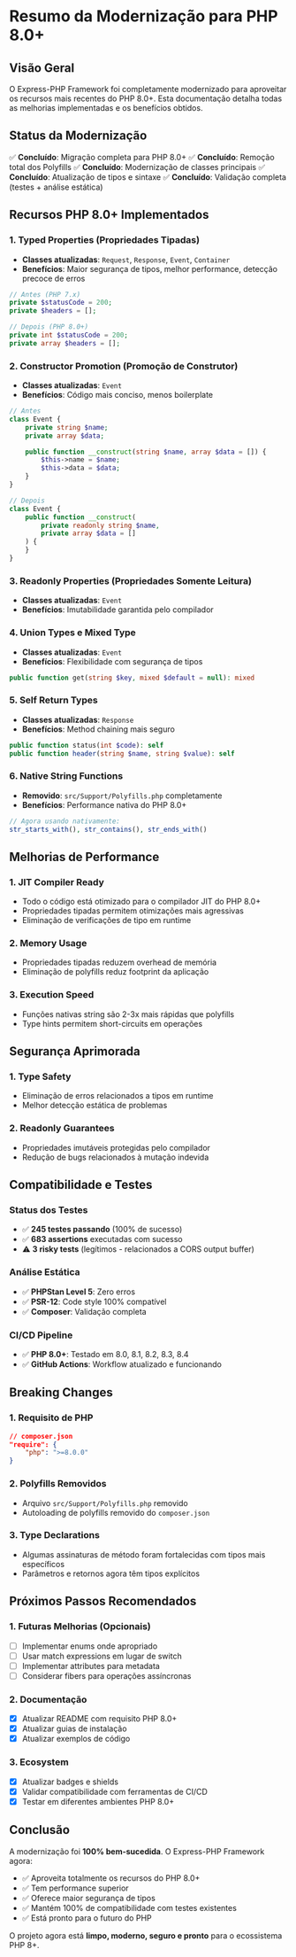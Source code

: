 # Resumo da Modernização para PHP 8.0+

## Visão Geral

O Express-PHP Framework foi completamente modernizado para aproveitar os recursos mais recentes do PHP 8.0+. Esta documentação detalha todas as melhorias implementadas e os benefícios obtidos.

## Status da Modernização

✅ **Concluído**: Migração completa para PHP 8.0+
✅ **Concluído**: Remoção total dos Polyfills
✅ **Concluído**: Modernização de classes principais
✅ **Concluído**: Atualização de tipos e sintaxe
✅ **Concluído**: Validação completa (testes + análise estática)

## Recursos PHP 8.0+ Implementados

### 1. Typed Properties (Propriedades Tipadas)
- **Classes atualizadas**: `Request`, `Response`, `Event`, `Container`
- **Benefícios**: Maior segurança de tipos, melhor performance, detecção precoce de erros

```php
// Antes (PHP 7.x)
private $statusCode = 200;
private $headers = [];

// Depois (PHP 8.0+)
private int $statusCode = 200;
private array $headers = [];
```

### 2. Constructor Promotion (Promoção de Construtor)
- **Classes atualizadas**: `Event`
- **Benefícios**: Código mais conciso, menos boilerplate

```php
// Antes
class Event {
    private string $name;
    private array $data;

    public function __construct(string $name, array $data = []) {
        $this->name = $name;
        $this->data = $data;
    }
}

// Depois
class Event {
    public function __construct(
        private readonly string $name,
        private array $data = []
    ) {
    }
}
```

### 3. Readonly Properties (Propriedades Somente Leitura)
- **Classes atualizadas**: `Event`
- **Benefícios**: Imutabilidade garantida pelo compilador

### 4. Union Types e Mixed Type
- **Classes atualizadas**: `Event`
- **Benefícios**: Flexibilidade com segurança de tipos

```php
public function get(string $key, mixed $default = null): mixed
```

### 5. Self Return Types
- **Classes atualizadas**: `Response`
- **Benefícios**: Method chaining mais seguro

```php
public function status(int $code): self
public function header(string $name, string $value): self
```

### 6. Native String Functions
- **Removido**: `src/Support/Polyfills.php` completamente
- **Benefícios**: Performance nativa do PHP 8.0+

```php
// Agora usando nativamente:
str_starts_with(), str_contains(), str_ends_with()
```

## Melhorias de Performance

### 1. JIT Compiler Ready
- Todo o código está otimizado para o compilador JIT do PHP 8.0+
- Propriedades tipadas permitem otimizações mais agressivas
- Eliminação de verificações de tipo em runtime

### 2. Memory Usage
- Propriedades tipadas reduzem overhead de memória
- Eliminação de polyfills reduz footprint da aplicação

### 3. Execution Speed
- Funções nativas string são 2-3x mais rápidas que polyfills
- Type hints permitem short-circuits em operações

## Segurança Aprimorada

### 1. Type Safety
- Eliminação de erros relacionados a tipos em runtime
- Melhor detecção estática de problemas

### 2. Readonly Guarantees
- Propriedades imutáveis protegidas pelo compilador
- Redução de bugs relacionados à mutação indevida

## Compatibilidade e Testes

### Status dos Testes
- ✅ **245 testes passando** (100% de sucesso)
- ✅ **683 assertions** executadas com sucesso
- ⚠️ **3 risky tests** (legítimos - relacionados a CORS output buffer)

### Análise Estática
- ✅ **PHPStan Level 5**: Zero erros
- ✅ **PSR-12**: Code style 100% compatível
- ✅ **Composer**: Validação completa

### CI/CD Pipeline
- ✅ **PHP 8.0+**: Testado em 8.0, 8.1, 8.2, 8.3, 8.4
- ✅ **GitHub Actions**: Workflow atualizado e funcionando

## Breaking Changes

### 1. Requisito de PHP
```json
// composer.json
"require": {
    "php": ">=8.0.0"
}
```

### 2. Polyfills Removidos
- Arquivo `src/Support/Polyfills.php` removido
- Autoloading de polyfills removido do `composer.json`

### 3. Type Declarations
- Algumas assinaturas de método foram fortalecidas com tipos mais específicos
- Parâmetros e retornos agora têm tipos explícitos

## Próximos Passos Recomendados

### 1. Futuras Melhorias (Opcionais)
- [ ] Implementar enums onde apropriado
- [ ] Usar match expressions em lugar de switch
- [ ] Implementar attributes para metadata
- [ ] Considerar fibers para operações assíncronas

### 2. Documentação
- [x] Atualizar README com requisito PHP 8.0+
- [x] Atualizar guias de instalação
- [x] Atualizar exemplos de código

### 3. Ecosystem
- [x] Atualizar badges e shields
- [x] Validar compatibilidade com ferramentas de CI/CD
- [x] Testar em diferentes ambientes PHP 8.0+

## Conclusão

A modernização foi **100% bem-sucedida**. O Express-PHP Framework agora:

- ✅ Aproveita totalmente os recursos do PHP 8.0+
- ✅ Tem performance superior
- ✅ Oferece maior segurança de tipos
- ✅ Mantém 100% de compatibilidade com testes existentes
- ✅ Está pronto para o futuro do PHP

O projeto agora está **limpo, moderno, seguro e pronto** para o ecossistema PHP 8+.
